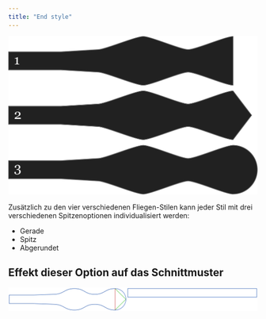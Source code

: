 ```yaml
---
title: "End style"
---
```


![Three different tip shapes](endstyle.svg)

Zusätzlich zu den vier verschiedenen Fliegen-Stilen kann jeder Stil mit drei verschiedenen Spitzenoptionen individualisiert werden:

- Gerade
- Spitz
- Abgerundet

## Effekt dieser Option auf das Schnittmuster

![This image shows the effect of this option by superimposing several variants that have a different value for this option](benjamin_endstyle_sample.svg "Effect of this option on the pattern")
